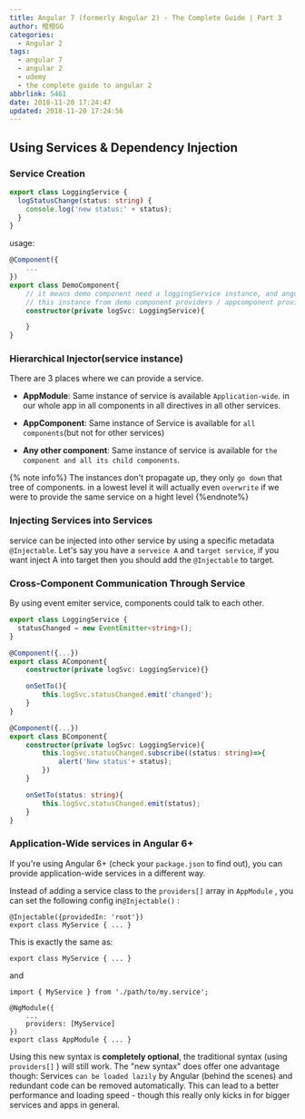 ```yaml
---
title: Angular 7 (formerly Angular 2) - The Complete Guide | Part 3
author: 橙橙GG
categories:
  - Angular 2
tags:
  - angular 7
  - angular 2
  - udemy
  - the complete guide to angular 2
abbrlink: 5461
date: 2018-11-20 17:24:47
updated: 2018-11-20 17:24:56
---
```


## Using Services & Dependency Injection

### Service Creation

```typescript logging.service.ts
export class LoggingService {
  logStatusChange(status: string) {
    console.log('new status:' + status);
  }
}
```

<!--more-->

usage:

```typescript demo.component.ts
@Component({
    ...
})
export class DemoComponent{
    // it means demo component need a loggingService instance, and angular injector will give us
    // this instance from demo component providers / appcomponent providers / appmodule providers
    constructor(private logSvc: LoggingService){

    }
}

```

### Hierarchical Injector(service instance)

There are 3 places where we can provide a service.

- **AppModule**: Same instance of service is available `Application-wide`. in our whole app in all components in all directives in all other services.

- **AppComponent**: Same instance of Service is available for `all components`(but not for other services)

- **Any other component**: Same instance of service is available for `the component and all its child components`.

{% note info%}
The instances don't propagate up, they only `go down` that tree of components. in a lowest level it will actually even `overwrite` if we were to provide the same service on a hight level
{%endnote%}

### Injecting Services into Services

service can be injected into other service by using a specific metadata `@Injectable`. Let's say you have a `serveice A` and `target service`, if you want inject A into target then you should add the `@Injectable` to target.

### Cross-Component Communication Through Service

By using event emiter service, components could talk to each other.

```typescript logging.service.ts
export class LoggingService {
  statusChanged = new EventEmitter<string>();
}
```

```typescript component A
@Component({...})
export class AComponent{
    constructor(private logSvc: LoggingService){}

    onSetTo(){
        this.logSvc.statusChanged.emit('changed');
    }
}
```

```typescript component B
@Component({...})
export class BComponent{
    constructor(private logSvc: LoggingService){
        this.logSvc.statusChanged.subscribe((status: string)=>{
            alert('New status'+ status);
        })
    }

    onSetTo(status: string){
        this.logSvc.statusChanged.emit(status);
    }
}
```

### Application-Wide services in Angular 6+

If you're using Angular 6+ (check your `package.json` to find out), you can provide application-wide services in a different way.

Instead of adding a service class to the `providers[]` array in `AppModule` , you can set the following config in`@Injectable()` :

```
@Injectable({providedIn: 'root'})
export class MyService { ... }
```

This is exactly the same as:

```
export class MyService { ... }
```

and

```
import { MyService } from './path/to/my.service';

@NgModule({
    ...
    providers: [MyService]
})
export class AppModule { ... }
```

Using this new syntax is **completely optional**, the traditional syntax (using `providers[]` ) will still work. The "new syntax" does offer one advantage though: Services `can be loaded lazily` by Angular (behind the scenes) and redundant code can be removed automatically. This can lead to a better performance and loading speed - though this really only kicks in for bigger services and apps in general.
